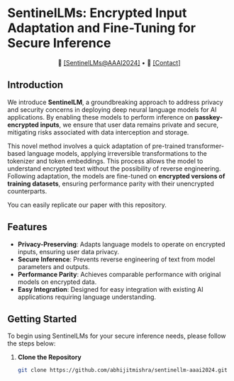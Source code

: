 # SentinelLMs: Encrypted Input Adaptation and Fine-Tuning for Secure Inference 

<p align="center">
    📃 <a href="https://arxiv.org/abs/2312.17342" target="_blank">[SentinelLMs@AAAI2024]</a> • 📧 <a href="https://abhijitmishra.github.io/" 
        target="_blank">[Contact]</a>
</p>

## Introduction

We introduce **SentinelLM**, a groundbreaking approach to address privacy and security concerns in deploying deep neural language models for AI applications. By enabling these models to perform inference on **passkey-encrypted inputs**, we ensure that user data remains private and secure, mitigating risks associated with data interception and storage.

This novel method involves a quick adaptation of pre-trained transformer-based language models, applying irreversible transformations to the tokenizer and token embeddings. This process allows the model to understand encrypted text without the possibility of reverse engineering. Following adaptation, the models are fine-tuned on **encrypted versions of training datasets**, ensuring performance parity with their unencrypted counterparts.

You can easily replicate our paper with this repository.

## Features

- **Privacy-Preserving**: Adapts language models to operate on encrypted inputs, ensuring user data privacy.
- **Secure Inference**: Prevents reverse engineering of text from model parameters and outputs.
- **Performance Parity**: Achieves comparable performance with original models on encrypted data.
- **Easy Integration**: Designed for easy integration with existing AI applications requiring language understanding.

## Getting Started

To begin using SentinelLMs for your secure inference needs, please follow the steps below:

1. **Clone the Repository**

   ```bash
   git clone https://github.com/abhijitmishra/sentinellm-aaai2024.git
